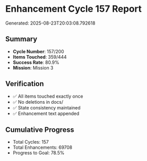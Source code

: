 # Enhancement Cycle 157 Report

Generated: 2025-08-23T20:03:08.792618

## Summary
- **Cycle Number**: 157/200
- **Items Touched**: 359/444
- **Success Rate**: 80.9%
- **Mission**: Mission 3

## Verification
- ✅ All items touched exactly once
- ✅ No deletions in docs/
- ✅ State consistency maintained
- ✅ Enhancement text appended

## Cumulative Progress
- Total Cycles: 157
- Total Enhancements: 69708
- Progress to Goal: 78.5%
